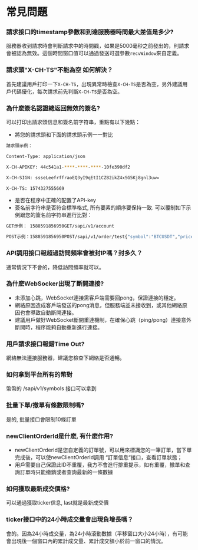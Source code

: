 # 常見問題

### **請求接口的timestamp參數和到達服務器時間最大差值是多少?**

服務器收到請求時會判斷請求中的時間戳，如果是5000毫秒之前發出的，則請求會被認為無效。這個時間窗口值可以通過發送可選參數`recvWindow`來自定義。

### **請求頭"X-CH-TS"不能為空 如何解決？**

首先建議用戶打印一下`X-CH-TS`，出現異常時檢查`X-CH-TS`是否為空，另外建議用戶代碼優化，每次請求前先判斷`X-CH-TS`是否為空。

### 為什麽簽名認證總返回無效的簽名?

可以打印出請求頭信息和簽名前字符串，重點有以下幾點：

* 將您的請求頭和下面的請求頭示例一一對比

```bash
請求頭示例：

Content-Type: application/json

X-CH-APIKEY: 44c541a1-****-****-****-10fe390df2

X-CH-SIGN: ssseLeefrffraoEQ3yI9qEtI1CZ82ikZ4xSG5Kj8gnl3uw=

X-CH-TS: 1574327555669
```

* 是否在程序中正確的配置了API-key
* 簽名前字符串是否符合標準格式, 所有要素的順序要保持一致. 可以覆制如下示例跟您的簽名前字符串進行比對：

```bash
GET示例： 1588591856950GET/sapi/v1/account

POST示例：1588591856950POST/sapi/v1/order/test{"symbol":"BTCUSDT","price":"9300","volume":"1","side
```

### **API調用接口報超過訪問頻率會被封IP嗎？封多久？**

通常情況下不會的，降低訪問頻率就可以。

### 為什麽WebSocker出現了斷開連接?

* 未添加心跳，WebSocket連接需客戶端需要回pong，保證連接的穩定。
* 網絡原因造成客戶端發送的pong消息，但服務端並未接收到，或其他網絡原因也會導致自動斷開連接。
* 建議用戶做好WebSocket斷開重連機制，在確保心跳（ping/pong）連接意外斷開時，程序能夠自動重新進行連接。

### 用戶請求接口報錯Time Out?

網絡無法連接服務器，建議您檢查下網絡是否通暢。

### 如何拿到平台所有的幣對

幣幣的 /sapi/v1/symbols 接口可以拿到

### 批量下單/撤單有條數限制嗎?

是的, 批量接口會限制10條訂單

### newClientOrderId是什麽, 有什麽作用?

* newClientOrderId是您自定義的訂單號，可以用來標識您的一筆訂單，當下單完成後，可以使newClientOrderId調用 “訂單信息“接口，查看訂單狀態；
* 用戶需要自己保證此ID不重覆，我方不會進行排重提示，如有重覆，撤單和查詢訂單時只能撤銷或者查詢最新的一條數據

### 如何獲取最新成交價格?

可以通過獲取ticker信息, last就是最新成交價

### ticker接口中的**24小時成交量會出現負增長嗎？**

會的。因為24小時成交量，為24小時滾動數據（平移窗口大小24小時），有可能會出現後一個窗口內的累計成交量、累計成交額小於前一窗口的情況。
